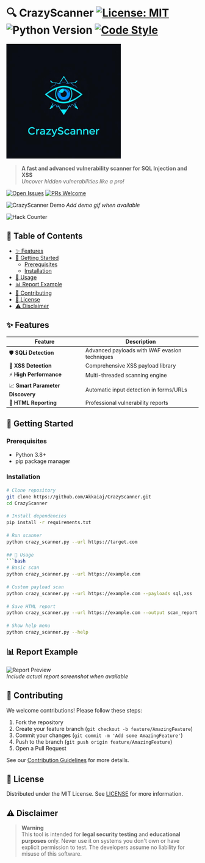 # 🔍 CrazyScanner [![License: MIT](https://img.shields.io/badge/License-MIT-yellow.svg)](https://opensource.org/licenses/MIT) ![Python Version](https://img.shields.io/badge/python-3.8%2B-blue) [![Code Style](https://img.shields.io/badge/code%20style-black-000000.svg)](https://github.com/psf/black)

<img src="https://raw.githubusercontent.com/Akkaiaj/CrazyScanner/main/a08a504c-077f-48d3-babb-5782437734b3.jpg" alt="CrazyScanner Logo" width="300">

> **A fast and advanced vulnerability scanner for SQL Injection and XSS**  
> *Uncover hidden vulnerabilities like a pro!*

[![Open Issues](https://img.shields.io/github/issues-raw/Akkaiaj/CrazyScanner)](https://github.com/Akkaiaj/CrazyScanner/issues) [![PRs Welcome](https://img.shields.io/badge/PRs-welcome-brightgreen.svg)](https://github.com/Akkaiaj/CrazyScanner/pulls)

![CrazyScanner Demo](https://via.placeholder.com/800x400.png?text=CrazyScanner+Demo+GIF+Here) *Add demo gif when available*

![Hack Counter](https://count.getloli.com/get/@yourname?theme=moebooru)



## 📖 Table of Contents
- [✨ Features](#-features)
- [🚀 Getting Started](#-getting-started)
  - [Prerequisites](#prerequisites)
  - [Installation](#installation)
- [🔧 Usage](#-usage)
- [📊 Report Example](#-report-example)
- [🤝 Contributing](#-contributing)
- [📄 License](#-license)
- [⚠️ Disclaimer](#️-disclaimer)

## ✨ Features
| Feature | Description |
|---------|-------------|
| 🛡️ **SQLi Detection** | Advanced payloads with WAF evasion techniques |
| 🎯 **XSS Detection** | Comprehensive XSS payload library |
| ⚡ **High Performance** | Multi-threaded scanning engine |
| 📈 **Smart Parameter Discovery** | Automatic input detection in forms/URLs |
| 📂 **HTML Reporting** | Professional vulnerability reports |

## 🚀 Getting Started

### Prerequisites
- Python 3.8+
- pip package manager

### Installation
```bash
# Clone repository
git clone https://github.com/Akkaiaj/CrazyScanner.git
cd CrazyScanner

# Install dependencies
pip install -r requirements.txt

# Run scanner
python crazy_scanner.py --url https://target.com

## 🔧 Usage
```bash
# Basic scan
python crazy_scanner.py --url https://example.com

# Custom payload scan
python crazy_scanner.py --url https://example.com --payloads sql,xss

# Save HTML report
python crazy_scanner.py --url https://example.com --output scan_report.html

# Show help menu
python crazy_scanner.py --help
```

## 📊 Report Example
![Report Preview](https://via.placeholder.com/600x300.png?text=HTML+Report+Preview+Here)  
*Include actual report screenshot when available*

## 🤝 Contributing
We welcome contributions! Please follow these steps:
1. Fork the repository
2. Create your feature branch (`git checkout -b feature/AmazingFeature`)
3. Commit your changes (`git commit -m 'Add some AmazingFeature'`)
4. Push to the branch (`git push origin feature/AmazingFeature`)
5. Open a Pull Request

See our [Contribution Guidelines](CONTRIBUTING.md) for more details.

## 📄 License
Distributed under the MIT License. See [LICENSE](LICENSE) for more information.

## ⚠️ Disclaimer
> **Warning**  
> This tool is intended for **legal security testing** and **educational purposes** only. Never use it on systems you don't own or have explicit permission to test. The developers assume no liability for misuse of this software.
```
